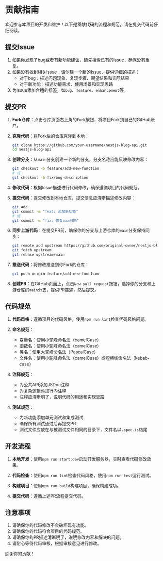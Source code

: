# 贡献指南

欢迎参与本项目的开发和维护！以下是贡献代码的流程和规范，请在提交代码前仔细阅读。

## 提交Issue

1. 如果你发现了bug或者有新功能建议，请先搜索已有的Issue，确保没有重复。
2. 如果没有找到相关Issue，请创建一个新的Issue，提供详细的描述：
   - 对于bug：描述问题现象、复现步骤、期望结果和实际结果
   - 对于新功能：描述功能需求、使用场景和实现思路
3. 为Issue添加合适的标签，如`bug`、`feature`、`enhancement`等。

## 提交PR

1. **Fork仓库**：点击仓库页面右上角的`Fork`按钮，将项目Fork到自己的GitHub账户。

2. **克隆代码**：将Fork后的仓库克隆到本地：
   ```bash
   git clone https://github.com/your-username/nestjs-blog-api.git
   cd nestjs-blog-api
   ```

3. **创建分支**：从`main`分支创建一个新的分支，分支名称应能反映修改内容：
   ```bash
   git checkout -b feature/add-new-function
   # 或
   git checkout -b fix/bug-description
   ```

4. **修改代码**：根据Issue描述进行代码修改，确保遵循项目的代码规范。

5. **提交代码**：提交修改到本地仓库，提交信息应清晰描述修改内容：
   ```bash
   git add .
   git commit -m "feat: 添加新功能"
   # 或
   git commit -m "fix: 修复xxx问题"
   ```

6. **同步上游代码**：在提交PR前，确保你的分支与上游仓库的`main`分支保持同步：
   ```bash
   git remote add upstream https://github.com/original-owner/nestjs-blog-api.git
   git fetch upstream
   git rebase upstream/main
   ```

7. **推送代码**：将修改推送到你Fork的仓库：
   ```bash
   git push origin feature/add-new-function
   ```

8. **创建PR**：在GitHub页面上，点击`New pull request`按钮，选择你的分支和上游仓库的`main`分支，提供PR描述，然后提交。

## 代码规范

1. **代码风格**：遵循项目的代码风格，使用`npm run lint`检查代码风格问题。

2. **命名规范**：
   - 变量名：使用小驼峰命名法（camelCase）
   - 函数名：使用小驼峰命名法（camelCase）
   - 类名：使用大驼峰命名法（PascalCase）
   - 文件名：使用小驼峰命名法（camelCase）或短横线命名法（kebab-case）

3. **注释规范**：
   - 为公共API添加JSDoc注释
   - 为复杂逻辑添加行内注释
   - 注释应清晰明了，说明代码的用途和实现思路

4. **测试规范**：
   - 为新功能添加单元测试和集成测试
   - 确保所有测试通过后再提交PR
   - 测试文件应放在与被测试文件相同的目录下，文件名以`.spec.ts`结尾

## 开发流程

1. **本地开发**：使用`npm run start:dev`启动开发服务器，实时查看代码修改效果。

2. **代码检查**：使用`npm run lint`检查代码风格，使用`npm run test`运行测试。

3. **构建项目**：使用`npm run build`构建项目，确保构建成功。

4. **提交代码**：遵循上述PR流程提交代码。

## 注意事项

1. 请确保你的代码修改不会破坏现有功能。
2. 请确保你的代码符合项目的代码规范。
3. 请确保你的PR描述清晰明了，说明修改内容和解决的问题。
4. 请耐心等待代码审核，根据审核意见进行修改。

感谢你的贡献！